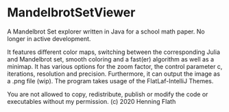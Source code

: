 # MandelbrotSetViewer
A Mandelbrot Set explorer written in Java for a school math paper. No longer in active development.

It features different color maps, switching between the corresponding Julia and Mandelbrot set, smooth coloring and a fast(er) algorithm as well as a minimap.
It has various options for the zoom factor, the control parameter c, iterations, resolution and precision. Furthermore, it can output the image as a .png file (wip).
The program takes usage of the FlatLaf-IntelliJ Themes.

You are not allowed to copy, redistribute, publish or modify the code or executables without my permission.
(c) 2020 Henning Flath
